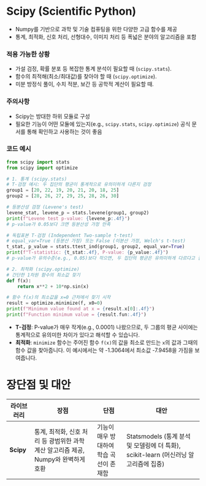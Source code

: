 # Scipy (Scientific Python)
- Numpy를 기반으로 과학 및 기술 컴퓨팅을 위한 다양한 고급 함수를 제공
- 통계, 최적화, 신호 처리, 선형대수, 이미지 처리 등 폭넓은 분야의 알고리즘을 포함
### 적용 가능한 상황
- 가설 검정, 확률 분포 등 복잡한 통계 분석이 필요할 때 (`scipy.stats`).
- 함수의 최적해(최소/최대값)를 찾아야 할 때 (`scipy.optimize`).
- 미분 방정식 풀이, 수치 적분, 보간 등 공학적 계산이 필요할 때.
### 주의사항
- Scipy는 방대한 하위 모듈로 구성
- 필요한 기능이 어떤 모듈에 있는지(e.g., `scipy.stats`, `scipy.optimize`) 공식 문서를 통해 확인하고 사용하는 것이 좋음
### 코드 예시
  ```python
  from scipy import stats
  from scipy import optimize

  # 1. 통계 (scipy.stats)
  # T-검정 예시: 두 집단의 평균이 통계적으로 유의미하게 다른지 검정
  group1 = [20, 22, 19, 20, 21, 20, 18, 25]
  group2 = [28, 26, 27, 29, 25, 28, 26, 30]

  # 등분산성 검정 (Levene's test)
  levene_stat, levene_p = stats.levene(group1, group2)
  print(f"Levene test p-value: {levene_p:.4f}")
  # p-value가 0.05보다 크면 등분산성 가정 만족

  # 독립표본 T-검정 (Independent Two-sample t-test)
  # equal_var=True (등분산 가정) 또는 False (이분산 가정, Welch's t-test)
  t_stat, p_value = stats.ttest_ind(group1, group2, equal_var=True)
  print(f"T-statistic: {t_stat:.4f}, P-value: {p_value:.4f}")
  # p-value가 유의수준(e.g., 0.05)보다 작으면, 두 집단의 평균은 유의미하게 다르다고 결론

  # 2. 최적화 (scipy.optimize)
  # 간단한 1차원 함수의 최소값 찾기
  def f(x):
      return x**2 + 10*np.sin(x)

  # 함수 f(x)의 최소값을 x=0 근처에서 찾기 시작
  result = optimize.minimize(f, x0=0)
  print(f"Minimum value found at x = {result.x[0]:.4f}")
  print(f"Function minimum value = {result.fun:.4f}")
  ```
- **T-검정**: P-value가 매우 작게(e.g., 0.0001) 나왔으므로, 두 그룹의 평균 사이에는 통계적으로 유의미한 차이가 있다고 해석할 수 있습니다.
- **최적화**: `minimize` 함수는 주어진 함수 `f(x)`의 값을 최소로 만드는 `x`의 값과 그때의 함수 값을 찾아줍니다. 이 예시에서는 약 -1.3064에서 최소값 -7.9458을 가짐을 보여줍니다.

# 장단점 및 대안

| 라이브러리 | 장점 | 단점 | 대안 |
|---|---|---|---|
| **Scipy** | 통계, 최적화, 신호 처리 등 광범위한 과학 계산 알고리즘 제공, Numpy와 완벽하게 호환 | 기능이 매우 방대하여 학습 곡선이 존재함 | Statsmodels (통계 분석 및 모델링에 더 특화), scikit-learn (머신러닝 알고리즘에 집중) |
